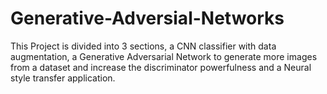 # Generative-Adversial-Networks
This Project is divided into 3 sections, a CNN classifier with data augmentation, a Generative Adversarial Network to generate more images from a dataset and increase the discriminator powerfulness and a Neural style transfer application.
